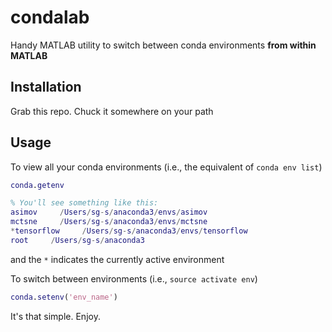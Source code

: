 # condalab

Handy MATLAB utility to switch between conda environments **from within MATLAB**

## Installation

Grab this repo. Chuck it somewhere on your path

## Usage

To view all your conda environments (i.e., the equivalent of `conda env list`)

```matlab
conda.getenv

% You'll see something like this:
asimov     /Users/sg-s/anaconda3/envs/asimov
mctsne     /Users/sg-s/anaconda3/envs/mctsne
*tensorflow     /Users/sg-s/anaconda3/envs/tensorflow
root     /Users/sg-s/anaconda3

```

and the `*` indicates the currently active environment

To switch between environments (i.e., `source activate env`)

```matlab
conda.setenv('env_name')

```

It's that simple. Enjoy. 
